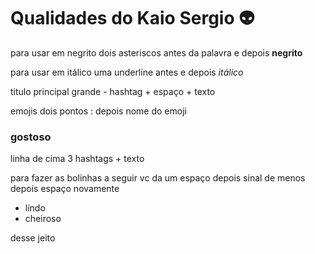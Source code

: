 # Qualidades do Kaio Sergio :alien:

para usar em negrito dois asteriscos antes da palavra e depois **negrito** 

para usar em itálico uma underline antes e depois _itálico_ 

titulo principal grande - hashtag + espaço + texto

emojis dois pontos :  depois nome do emoji

### gostoso

linha de cima 3 hashtags + texto

 para fazer as bolinhas a seguir vc da um espaço depois sinal de menos depois espaço novamente

- lindo
- cheiroso

desse jeito









